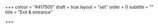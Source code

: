 +++
colour = "#417505"
draft = true
layout = "set"
order = 0
subtitle = ""
title = "Exit & entrance"

+++
